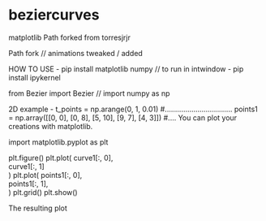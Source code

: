 ﻿# beziercurves
matplotlib Path forked from torresjrjr

Path fork // animations tweaked / added

HOW TO USE - 
pip install matplotlib numpy //
to run in intwindow - pip install ipykernel

from Bezier import Bezier //
import numpy as np

2D example -
t_points = np.arange(0, 1, 0.01) #................................. 
points1 = np.array([[0, 0], [0, 8], [5, 10], [9, 7], [4, 3]]) #....
You can plot your creations with matplotlib.

import matplotlib.pyplot as plt

plt.figure()
plt.plot(
	curve1[:, 0],   
	curve1[:, 1]    
)
plt.plot(
	points1[:, 0],  
	points1[:, 1],   
)
plt.grid()
plt.show()

The resulting plot

